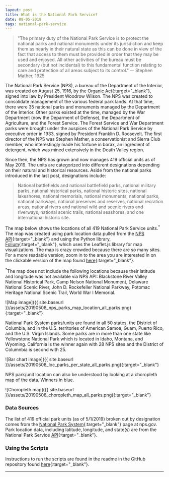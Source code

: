```yaml
---
layout: post
title: What is the National Park Service?
date: 08-05-2019
tags: national-park-service
---
```


>"The primary duty of the National Park Service is to protect the national parks and national monuments under its jurisdiction and keep them as nearly in their natural state as this can be done in view of the fact that access to them must be provided in order that they may be used and enjoyed. All other activities of the bureau must be secondary (but not incidental) to this fundamental function relating to care and protection of all areas subject to its control." -- Stephen Mather, 1925

The National Park Service (NPS), a bureau of the Department of the Interior, was created on August 25, 1916, by the [Organic Act](https://en.wikipedia.org/wiki/National_Park_Service_Organic_Act){:target="_blank"}, signed into law by President Woodrow Wilson. The NPS was created to consolidate management of the various federal park lands. At that time, there were 35 national parks and monuments managed by the Department of the Interior. Other parks existed at the time, managed by the War Department (now the Deparment of Defense), the Department of Agriculture, and the Forest Service. The Forest Service and War Department parks were brought under the auspices of the National Park Service by executive order in 1933, signed by President Franklin D. Roosevelt. The first director of the NPS was Stephen Mather, a conservationist and Sierra Club member, who interestingly made his fortune in borax, an ingredient of detergent, which was mined extensively in the Death Valley region.

Since then, the NPS has grown and now manages 419 official units as of May 2019. The units are categorized into different designations depending on their natural and historical resources. Aside from the national parks introduced in the last post, designations include:
>National battlefields and national battlefield parks, national military parks, national historical parks, national historic sites, national lakeshores, national memorials, national monuments, national parks, national parkways, national preserves and reserves, national recration areas, national rivers and national wild and scenic rivers and riverways, national scenic trails, national seashores, and one international historic site.

The map below shows the locations of all 419 National Park Service units.<sup>*</sup> The map was created using park location data pulled from the [NPS API](https://www.nps.gov/subjects/digital/nps-data-api.htm){:target="_blank"} and using the Python library, [Folium](https://python-visualization.github.io/folium/){:target="_blank"}, which uses the Leaflet.js library for map visualizations. The map is crazy crowded because there are so many sites. For a more readable version, zoom in to the area you are interested in on the clickable version of the map found [here](https://goodmorningdata.github.io/assets/20190508_loc_map_all_parks.html){:target="_blank"}.

<sup>*</sup>The map does not include the following locations because their latitude and longitude was not available via NPS API: Blackstone River Valley National Historical Park, Camp Nelson National Monument, Delaware National Scenic River, John D. Rockefeller National Parkway, Potomac Heritage National Scenic Trail, World War I Memorial.

![Map image]({{ site.baseurl }}/assets/20190508_nps_parks_map_location_all_parks.png){:target="_blank"}

National Park System parks/units are found in all 50 states, the District of Columbia, and in the U.S. territories of American Samoa, Guam, Puerto Rico, and the U.S. Virgin Islands. Some parks are in more than one state like Yellowstone National Park which is located in Idaho, Montana, and Wyoming. California is the winner again with 28 NPS sites and the District of Columnbia is second with 25.

![Bar chart image]({{ site.baseurl }}/assets/20190508_loc_parks_per_state_all_parks.png){:target="_blank"}

NPS park/unit location can also be understood by looking at a choropleth map of the data. Winners in blue.

![Choropleth map]({{ site.baseurl }}/assets/20190508_choropleth_map_all_parks.png){:target="_blank"}

### Data Sources
The list of 419 official park units (as of 5/1/2019) broken out by designation comes from the [National Park System](https://www.nps.gov/aboutus/national-park-system.htm){:target="_blank"} page at nps.gov. Park location data, including latitude, longitude, and state(s) are from the National Park Service [API](https://www.nps.gov/subjects/digital/nps-data-api.htm){:target="_blank"}.

### Using the Scripts
Instructions to run the scripts are found in the readme in the GitHub repository found [here](https://github.com/goodmorningdata/nps){:target="_blank"}.

---
